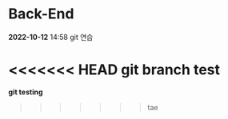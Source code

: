 # Back-End

**2022-10-12** 14:58 git 연습

<<<<<<< HEAD
**git branch test**
=======
**git testing**
>>>>>>> tae
